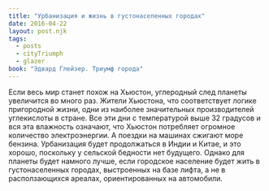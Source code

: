 ```yaml
---
title: "Урбанизация и жизнь в густонаселенных городах"
date: 2016-04-22
layout: post.njk
tags:
  - posts
  - cityTriumph
  - glazer
book: "Эдвард Глейзер. Триумф города"
---
```


Если весь мир станет похож на Хьюстон, углеродный след планеты увеличится во много раз. Жители Хьюстона, что соответствует логике пригородной жизни, одни из наиболее значительных производителей углекислоты в стране. Все эти дни с температурой выше 32 градусов и вся эта влажность означают, что Хьюстон потребляет огромное количество электроэнергии. А поездки на машинах сжигают море бензина. Урбанизация будет продолжаться в Индии и Китае, и это хорошо, поскольку у сельской бедности нет будущего. Однако для планеты будет намного лучше, если городское население будет жить в густонаселенных городах, выстроенных на базе лифта, а не в расползающихся ареалах, ориентированных на автомобили.
